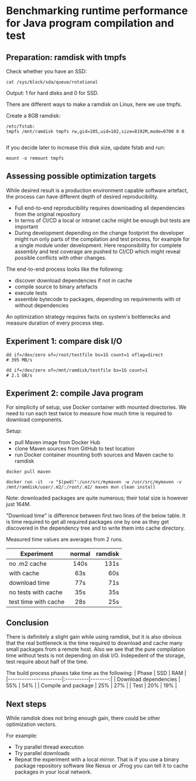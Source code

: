 # Benchmarking runtime performance for Java program compilation and test

## Preparation: ramdisk with tmpfs

Check whether you have an SSD:
```
cat /sys/block/sda/queue/rotational
```
Output: 1 for hard disks and 0 for SSD.

There are different ways to make a ramdisk on Linux, here we use tmpfs.

Create a 8GB ramdisk:

```
/etc/fstab:
tmpfs /mnt/ramdisk tmpfs rw,gid=105,uid=102,size=8192M,mode=0700 0 0


```

If you decide later to increase this disk size, update fstab and run:

```
mount -o remount tmpfs
```

## Assessing possible optimization targets

While desired result is a production environment capable software artefact, the process can have different depth of desired reproducibility.
* Full end-to-end reproducibility requires downloading all dependencies from the original repository
* In terms of CI/CD a local or intranet cache might be enough but tests are important
* During development depending on the change footprint the developer might run only parts of the compilation and test process, for example for a single module under development. Here responsibility for complete assembly and test coverage are pushed to CI/CD which might reveal possible conflicts with other changes. 

The end-to-end process looks like the following:
* discover download dependencies if not in cache
* compile source to binary artefacts
* execute tests
* assemble bytecode to packages, depending on requirements with ot without dependencies

An optimization strategy requires facts on system's bottlenecks and measure duration of every process step.


## Experiment 1: compare disk I/O
```
dd if=/dev/zero of=/root/testfile bs=1G count=1 oflag=direct
# 395 MB/s

dd if=/dev/zero of=/mnt/ramdisk/testfile bs=1G count=1 
# 2.1 GB/s
```


## Experiment 2: compile Java program

For simplicity of setup, use Docker container with mounted directories. 
We need to run each test twice to measure how much time is required to download components.

Setup:
- pull Maven image from Docker Hub
- clone Maven sources from GitHub to test location
- run Docker container mounting both sources and Maven cache to ramdisk

```
docker pull maven

docker run -it  -v "$(pwd)":/usr/src/mymaven -w /usr/src/mymaven -v /mnt/ramdisk/user/.m2/:/root/.m2/ maven mvn clean install

```
Note: downloaded packages are quite numerous; their total size is however just 164M.

"Download time" is difference between first two lines of the below table. 
It is time required to get all required packages one by one as they get discovered in the dependency tree and 
to write them into cache directory.

Measured time values are averages from 2 runs.


| Experiment           |    normal   |  ramdisk | 
|----------------------|:-----------:|---------:|
| no .m2 cache         |     140s    |    131s  |      
| with cache           |      63s    |     60s  |
| download time        |      77s    |     71s  |
| no tests with cache  |      35s    |     35s  |
| test time with cache |      28s    |     25s  |

## Conclusion

There is definitely a slight gain while using ramdisk, but it is also obvious that the real bottleneck is the time
required to download and cache many small packages from a remote host. Also we see that the pure compilation time without tests is not depending on disk I/O. Indepedent of the storage, test require about half of the time.

The build process phases take time as the following:
| Phase                 | SSD       |   RAM   |
|-----------------------|:----------|--------:|
| Download dependencies |    55%    |   54%   | 
| Compile and package   |    25%    |   27%   |
| Test                  |    20%    |   19%   |


## Next steps

While ramdisk does not bring enough gain, there could be other optimization vectors.

For example: 

* Try parallel thread execution
* Try parallel downloads
* Repeat the experiment with a local mirror. That is if you use a binary package repository software like Nexus or JFrog you
can tell it to cache packages in your local network.





